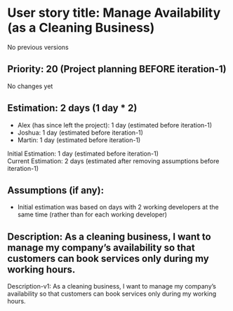 # User story title: Manage Availability (as a Cleaning Business)
No previous versions

## Priority: 20 (Project planning BEFORE iteration-1)
No changes yet

## Estimation: 2 days (1 day * 2)
* Alex (has since left the project): 1 day (estimated before iteration-1)
* Joshua: 1 day (estimated before iteration-1)
* Martin: 1 day (estimated before iteration-1)

Initial Estimation: 1 day (estimated before iteration-1)  
Current Estimation: 2 days (estimated after removing assumptions before iteration-1)

## Assumptions (if any):
* Initial estimation was based on days with 2 working developers at the same time (rather than for each working developer)

## Description: As a cleaning business, I want to manage my company’s availability so that customers can book services only during my working hours.
Description-v1: As a cleaning business, I want to manage my company’s availability so that customers can book services only during my working hours.
